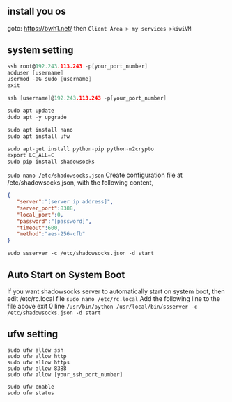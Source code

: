 ## install you os
goto: https://bwh1.net/ then `Client Area > my services >kiwiVM`


## system setting
```c
ssh root@192.243.113.243 -p[your_port_number]
adduser [username]
usermod -aG sudo [username]
exit

ssh [username]@192.243.113.243 -p[your_port_number]

sudo apt update
dudo apt -y upgrade

sudo apt install nano
sudo apt install ufw

sudo apt-get install python-pip python-m2crypto
export LC_ALL=C
sudo pip install shadowsocks
```

`sudo nano /etc/shadowsocks.json` Create configuration file at /etc/shadowsocks.json, with the following content,
```json
{
   "server":"[server ip address]",
   "server_port":8388,
   "local_port":0,
   "password":"[password]",
   "timeout":600,
   "method":"aes-256-cfb"
}
```
`sudo ssserver -c /etc/shadowsocks.json -d start`


## Auto Start on System Boot
If you want shadowsocks server to automatically start on system boot, then edit /etc/rc.local file `sudo nano /etc/rc.local`
Add the following line to the file above exit 0 line
`/usr/bin/python /usr/local/bin/ssserver -c /etc/shadowsocks.json -d start`

## ufw setting
```
sudo ufw allow ssh
sudo ufw allow http
sudo ufw allow https
sudo ufw allow 8388
sudo ufw allow [your_ssh_port_number]

sudo ufw enable
sudo ufw status
```
